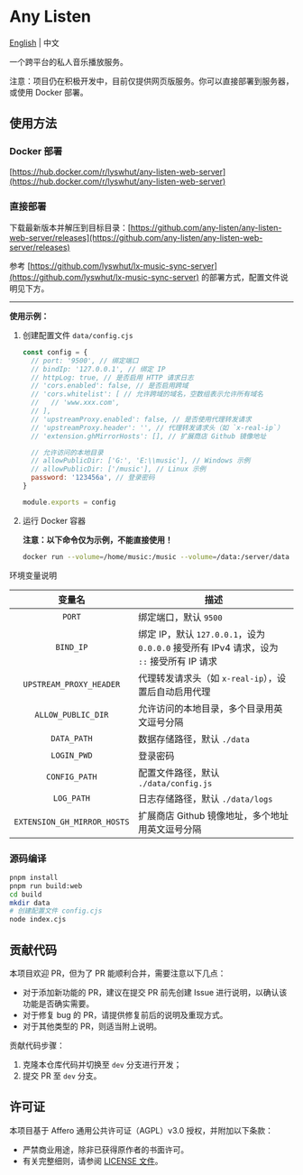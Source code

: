 # Any Listen

[English](README.md) | 中文

一个跨平台的私人音乐播放服务。

注意：项目仍在积极开发中，目前仅提供网页版服务。你可以直接部署到服务器，或使用 Docker 部署。

## 使用方法

### Docker 部署

[https://hub.docker.com/r/lyswhut/any-listen-web-server](https://hub.docker.com/r/lyswhut/any-listen-web-server)

### 直接部署

下载最新版本并解压到目标目录：[https://github.com/any-listen/any-listen-web-server/releases](https://github.com/any-listen/any-listen-web-server/releases)

参考 [https://github.com/lyswhut/lx-music-sync-server](https://github.com/lyswhut/lx-music-sync-server) 的部署方式，配置文件说明见下方。

---

**使用示例：**

1. 创建配置文件 `data/config.cjs`

    ```js
    const config = {
      // port: '9500', // 绑定端口
      // bindIp: '127.0.0.1', // 绑定 IP
      // httpLog: true, // 是否启用 HTTP 请求日志
      // 'cors.enabled': false, // 是否启用跨域
      // 'cors.whitelist': [ // 允许跨域的域名，空数组表示允许所有域名
      //   // 'www.xxx.com',
      // ],
      // 'upstreamProxy.enabled': false, // 是否使用代理转发请求
      // 'upstreamProxy.header': '', // 代理转发请求头（如 `x-real-ip`）
      // 'extension.ghMirrorHosts': [], // 扩展商店 Github 镜像地址

      // 允许访问的本地目录
      // allowPublicDir: ['G:', 'E:\\music'], // Windows 示例
      // allowPublicDir: ['/music'], // Linux 示例
      password: '123456a', // 登录密码
    }

    module.exports = config
    ```

2. 运行 Docker 容器

    **注意：以下命令仅为示例，不能直接使用！**

    ```bash
    docker run --volume=/home/music:/music --volume=/data:/server/data -p 8080:9500 -d test:latest
    ```

环境变量说明

|           变量名            | 描述                                                                                     |
| :-------------------------: | ---------------------------------------------------------------------------------------- |
|           `PORT`            | 绑定端口，默认 `9500`                                                                    |
|          `BIND_IP`          | 绑定 IP，默认 `127.0.0.1`，设为 `0.0.0.0` 接受所有 IPv4 请求，设为 `::` 接受所有 IP 请求 |
|   `UPSTREAM_PROXY_HEADER`   | 代理转发请求头（如 `x-real-ip`），设置后自动启用代理                                     |
|     `ALLOW_PUBLIC_DIR`      | 允许访问的本地目录，多个目录用英文逗号分隔                                               |
|         `DATA_PATH`         | 数据存储路径，默认 `./data`                                                              |
|         `LOGIN_PWD`         | 登录密码                                                                                 |
|        `CONFIG_PATH`        | 配置文件路径，默认 `./data/config.js`                                                    |
|         `LOG_PATH`          | 日志存储路径，默认 `./data/logs`                                                         |
| `EXTENSION_GH_MIRROR_HOSTS` | 扩展商店 Github 镜像地址，多个地址用英文逗号分隔                                         |

### 源码编译

```bash
pnpm install
pnpm run build:web
cd build
mkdir data
# 创建配置文件 config.cjs
node index.cjs
```

## 贡献代码

本项目欢迎 PR，但为了 PR 能顺利合并，需要注意以下几点：

- 对于添加新功能的 PR，建议在提交 PR 前先创建 Issue 进行说明，以确认该功能是否确实需要。
- 对于修复 bug 的 PR，请提供修复前后的说明及重现方式。
- 对于其他类型的 PR，则适当附上说明。

贡献代码步骤：

1. 克隆本仓库代码并切换至 `dev` 分支进行开发；
2. 提交 PR 至 `dev` 分支。

## 许可证

本项目基于 Affero 通用公共许可证（AGPL）v3.0 授权，并附加以下条款：

- 严禁商业用途，除非已获得原作者的书面许可。
- 有关完整细则，请参阅 [LICENSE 文件](LICENSE)。
